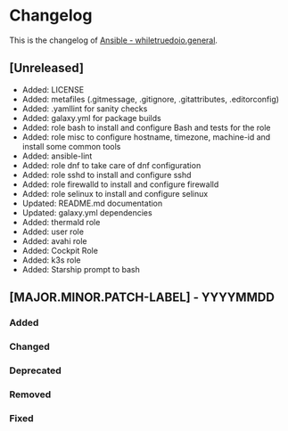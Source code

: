 <!--
reference: https://keepachangelog.com
-->

# Changelog

This is the changelog of
[Ansible - whiletruedoio.general](https://github.com/whiletruedoio/whiletruedoio.general).

## [Unreleased]

- Added: LICENSE
- Added: metafiles (.gitmessage, .gitignore, .gitattributes, .editorconfig)
- Added: .yamllint for sanity checks
- Added: galaxy.yml for package builds
- Added: role bash to install and configure Bash and tests for the role
- Added: role misc to configure hostname, timezone, machine-id and install some
  common tools
- Added: ansible-lint
- Added: role dnf to take care of dnf configuration
- Added: role sshd to install and configure sshd
- Added: role firewalld to install and configure firewalld
- Added: role selinux to install and configure selinux
- Updated: README.md documentation
- Updated: galaxy.yml dependencies
- Added: thermald role
- Added: user role
- Added: avahi role
- Added: Cockpit Role
- Added: k3s role
- Added: Starship prompt to bash

## [MAJOR.MINOR.PATCH-LABEL] - YYYYMMDD

<!--
Describe the purpose of this release.
Each of the below sections should contain the links to the fixed issues.
-->

### Added

<!--
Section for new Features and Additions.
Most likely a MINOR or MAJOR update.
-->

### Changed

<!--
Changed Behavior in API or Application.
Most likely a MAJOR update.
-->

### Deprecated

<!--
Deprecation, which will be removed in a future release.
The future release must be mentioned.
-->

### Removed

<!--
Removals or Deletions, which were deprecated beforehand.
Most likely a Minor or Major update.
-->

### Fixed

<!--
Bugfixes or other minor fixes.
Most likely a patch.
-->
